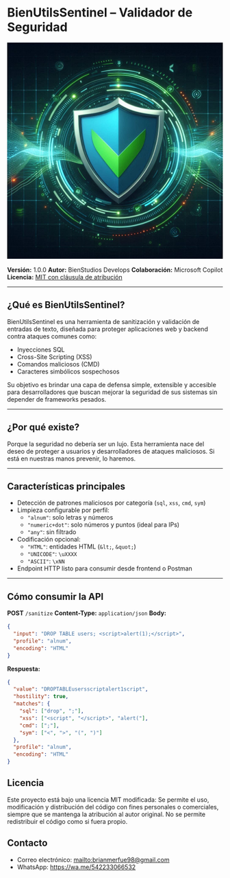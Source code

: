 # BienUtilsSentinel – Validador de Seguridad

![BienUtilsSentinel Banner](media/banner.png)

**Versión:** 1.0.0
**Autor:** BienStudios Develops
**Colaboración:** Microsoft Copilot
**Licencia:** [MIT con cláusula de atribución](#licencia)

---

## ¿Qué es BienUtilsSentinel?

BienUtilsSentinel es una herramienta de sanitización y validación de entradas de texto, diseñada para proteger aplicaciones web y backend contra ataques comunes como:

- Inyecciones SQL
- Cross-Site Scripting (XSS)
- Comandos maliciosos (CMD)
- Caracteres simbólicos sospechosos

Su objetivo es brindar una capa de defensa simple, extensible y accesible para desarrolladores que buscan mejorar la seguridad de sus sistemas sin depender de frameworks pesados.

---

## ¿Por qué existe?

Porque la seguridad no debería ser un lujo. Esta herramienta nace del deseo de proteger a usuarios y desarrolladores de ataques maliciosos. Si está en nuestras manos prevenir, lo haremos.

---

## Características principales

- Detección de patrones maliciosos por categoría (`sql`, `xss`, `cmd`, `sym`)
- Limpieza configurable por perfil:
  - `"alnum"`: solo letras y números
  - `"numeric+dot"`: solo números y puntos (ideal para IPs)
  - `"any"`: sin filtrado
- Codificación opcional:
  - `"HTML"`: entidades HTML (`&lt;`, `&quot;`)
  - `"UNICODE"`: `\uXXXX`
  - `"ASCII"`: `\xNN`
- Endpoint HTTP listo para consumir desde frontend o Postman

---

## Cómo consumir la API

**POST** `/sanitize`
**Content-Type:** `application/json`
**Body:**

```json
{
  "input": "DROP TABLE users; <script>alert(1);</script>",
  "profile": "alnum",
  "encoding": "HTML"
}
```

**Respuesta:**

```json
{
  "value": "DROPTABLEusersscriptalert1script",
  "hostility": true,
  "matches": {
    "sql": ["drop", ";"],
    "xss": ["<script", "</script>", "alert("],
    "cmd": [";"],
    "sym": ["<", ">", "(", ")"]
  },
  "profile": "alnum",
  "encoding": "HTML"
}
```

## Licencia

Este proyecto está bajo una licencia MIT modificada:
Se permite el uso, modificación y distribución del código con fines personales o comerciales, siempre que se mantenga la atribución al autor original.
No se permite redistribuir el código como si fuera propio.

## Contacto

- Correo electrónico: <mailto:brianmerfue98@gmail.com>
- WhatsApp: <https://wa.me/542233066532>
